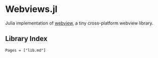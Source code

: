 # Webviews.jl

Julia implementation of [webview](https://github.com/webview/webview),
a tiny cross-platform webview library.

## Library Index

```@index
Pages = ["lib.md"]
```
